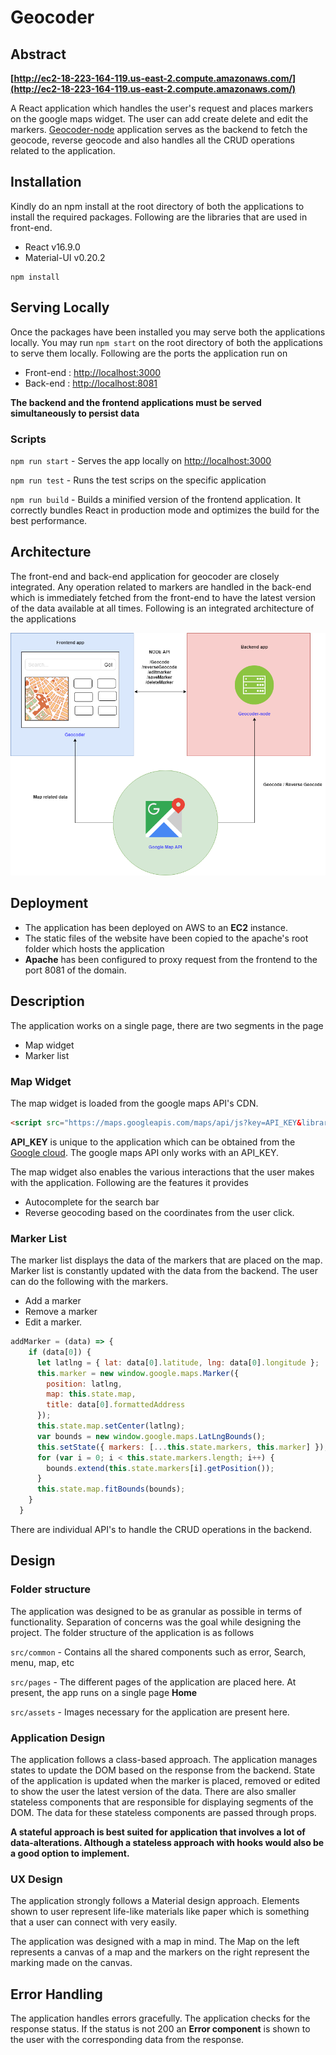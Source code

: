 
# Geocoder

## Abstract

**[http://ec2-18-223-164-119.us-east-2.compute.amazonaws.com/](http://ec2-18-223-164-119.us-east-2.compute.amazonaws.com/)**

A React application which handles the user's request and places markers on the google maps widget. The user can add create delete and edit the markers. [Geocoder-node](https://github.com/dhirajsriram/geocoder-node) application serves as the backend to fetch the geocode, reverse geocode and also handles all the CRUD operations related to the application.

## Installation

Kindly do an npm install at the root directory of both the applications to install the required packages. Following are the libraries that are used in front-end.
- React v16.9.0
- Material-UI v0.20.2

```
npm install 
```

## Serving Locally

Once the packages have been installed you may serve both the applications locally. You may run `npm start` on the root directory of both the applications to serve them locally. Following are the ports the application run on
- Front-end :  [http://localhost:3000](http://localhost:3000)
- Back-end :  [http://localhost:8081](http://localhost:8081)

**The backend and the frontend applications must be served simultaneously to persist data**

### Scripts

`npm run start` - Serves the app locally on [http://localhost:3000](http://localhost:3000)

`npm run test` - Runs the test scrips on the specific application

`npm run build` - Builds a minified version of the frontend application. It correctly bundles React in production mode and optimizes the build for the best performance.

## Architecture

The front-end and back-end application for geocoder are closely integrated. Any operation related to markers are handled in the back-end which is immediately fetched from the front-end to have the latest version of the data available at all times. Following is an integrated architecture of the applications
<p align="center"><img src="/geocoder.png"></p>

## Deployment

- The application has been deployed on AWS to an **EC2** instance.
- The static files of the website have been copied to the apache's root folder which hosts the application
- **Apache** has been configured to proxy request from the frontend to the port 8081 of the domain.

## Description

The application works on a single page, there are two segments in the page
- Map widget
- Marker list

### Map Widget

The map widget is loaded from the google maps API's CDN.

```html
<script src="https://maps.googleapis.com/maps/api/js?key=API_KEY&libraries=places&sensor=false"></script>
```

**API_KEY** is unique to the application which can be obtained from the [Google cloud](https://console.developers.google.com). The google maps API only works with an API_KEY. 

The map widget also enables the various interactions that the user makes with the application. Following are the features it provides
- Autocomplete for the search bar
- Reverse geocoding based on the coordinates from the user click.

### Marker List

The marker list displays the data of the markers that are placed on the map. Marker list is constantly updated with the data from the backend. The user can do the following with the markers.
- Add a marker
- Remove a marker
- Edit a marker.

```js
addMarker = (data) => {
    if (data[0]) {
      let latlng = { lat: data[0].latitude, lng: data[0].longitude };
      this.marker = new window.google.maps.Marker({
        position: latlng,
        map: this.state.map,
        title: data[0].formattedAddress
      });
      this.state.map.setCenter(latlng);
      var bounds = new window.google.maps.LatLngBounds();
      this.setState({ markers: [...this.state.markers, this.marker] });
      for (var i = 0; i < this.state.markers.length; i++) {
        bounds.extend(this.state.markers[i].getPosition());
      }
      this.state.map.fitBounds(bounds);
    }
  }
```

There are individual API's to handle the CRUD operations in the backend.

## Design

### Folder structure

The application was designed to be as granular as possible in terms of functionality. Separation of concerns was the goal while designing the project. The folder structure of the application is as follows

`src/common` - Contains all the shared components such as error, Search, menu, map, etc

`src/pages` - The different pages of the application are placed here. At present, the app runs on a single page **Home**

`src/assets` - Images necessary for the application are present here.

### Application Design

The application follows a class-based approach. The application manages states to update the DOM based on the response from the backend. State of the application is updated when the marker is placed, removed or edited to show the user the latest version of the data. There are also smaller stateless components that are responsible for displaying segments of the DOM. The data for these stateless components are passed through props.

**A stateful approach is best suited for application that involves a lot of data-alterations. Although a stateless approach with hooks would also be a good option to implement.**

### UX Design

The application strongly follows a Material design approach. Elements shown to user represent life-like materials like paper which is something that a user can connect with very easily.

The application was designed with a map in mind. The Map on the left represents a canvas of a map and the markers on the right represent the marking made on the canvas.

## Error Handling

The application handles errors gracefully. The application checks for the response status. If the status is not 200 an **Error component** is shown to the user with the corresponding data from the response.


